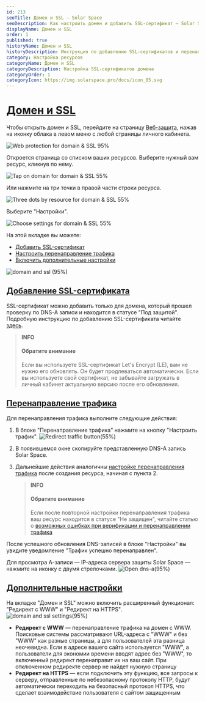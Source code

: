 ```yaml
---
id: 213
seoTitle: Домен и SSL — Solar Space
seoDescription: Как настроить домен и добавить SSL-сертификат — Solar Space. Управление доменами и их SSL-сертификатами, подключение дополнительного функционала для своего домена
displayName: Домен и SSL
order: 1
published: true
historyName: Домен и SSL
historyDescription: Инструкция по добавлению SSL-сертификатов и перенаправлению трафика
category: Настройка ресурсов
categoryName: Домен и SSL
categoryDescription: Настройка SSL-сертификатов домена
categoryOrder: 1
categoryIcon: https://img.solarspace.pro/docs/icon_05.svg
---
```


# [Домен и SSL](domain-&-ssl)

Чтобы открыть домен и SSL, перейдите на страницу [Веб-защита]([https://my.solarspace.pro/web-protection]), нажав на иконку облака в левом меню с любой страницы личного кабинета.

![Web protection for domain & SSL 95%](https://img.solarspace.pro/docs/web-protection-for-domain-&-ssl.jpg "Веб-защита для перехода в домен и SSL")

Откроется страница со списком ваших ресурсов. Выберите нужный вам ресурс, кликнув по нему.

![Tap on domain for domain & SSL 55%](https://img.solarspace.pro/docs/tap-on-domain-for-domain-&-ssl.jpg "Нажмите на строку ресурса")

Или нажмите на три точки в правой части строки ресурса.

![Three dots by resource for domain & SSL 55%](https://img.solarspace.pro/docs/three-dots-by-resource-for-domain-&-ssl.jpg "Три точки для перехода в настройки ресурса")

Выберите "Настройки".

![Choose settings for domain & SSL 55%](https://img.solarspace.pro/docs/choose-settings-for-domain-&-ssl.jpg "Настройки для перехода в домен и SSL")

На этой вкладке вы можете:
- [Добавить SSL-сертификат]([213#adding-ssl-certificate])
- [Настроить перенаправление трафика]([213#redirecting-traffic])
- [Включить дополнительные настройки]([213#additional-settings])

![domain and ssl (95%)](https://img.solarspace.pro/docs/domain-&-ssl.jpg "Вкладка Домен и SSL")

## [Добавление SSL-сертификата](adding-ssl-certificate)

SSL-сертификат можно добавить только для домена, который прошел проверку по DNS-A записи и находится в статусе "Под защитой". Подробную инструкцию по добавлению SSL-сертификата читайте [здесь]([271]).

> **INFO**
> #### Обратите внимание
> Если вы используете SSL-сертификат Let's Encrypt (LE), вам не нужно его обновлять. Он будет продлеваться автоматически. Если вы используете свой сертификат, не забывайте загружать в личный кабинет актуальную версию после его обновления.

## [Перенаправление трафика](redirecting-traffic)

Для перенаправления трафика выполните следующие действия:
1. В блоке "Перенаправление трафика" нажмите на кнопку "Настроить трафик".
![Redirect traffic button(55%)](https://img.solarspace.pro/docs/redirect-traffic-button.jpg "Кнопка перенаправления трафика")
2. В появившемся окне скопируйте представленную DNS-A запись Solar Space.
3. Дальнейшие действия аналогичны [настройке перенаправления трафика]([266#setting-after-resource-creation]) после создания ресурса, начиная с пункта 2.

    > **INFO**
    > #### Обратите внимание
    > Если после повторной настройки перенаправления трафика ваш ресурс находится в статусе "Не защищен", читайте статью о [возможных ошибках при верификации и перенаправлении трафика]([268])

После успешного обновления DNS-записей в блоке "Настройки" вы увидите уведомление "Трафик успешно перенаправлен".

Для просмотра A-записи — IP-адреса сервера защиты Solar Space — нажмите на иконку с двумя стрелочками. 
![Open dns-a(95%)](https://img.solarspace.pro/docs/open-dns-a.jpg "Открытие DNS-А записи")

## [Дополнительные настройки](additional-settings)
На вкладке "Домен и SSL" можно включить расширенный функционал: "Редирект с WWW" и "Редирект на HTTPS".
![domain and ssl settings(95%)](https://img.solarspace.pro/docs/settings-domain&ssl.jpg "Настройки домена и SSL")
- **Редирект с WWW** — перенаправление трафика на домен с WWW. Поисковые системы рассматривают URL-адреса с "WWW" и без "WWW" как разные страницы, а для пользователей эта разница неочевидна. Если в адресе вашего сайта используется "WWW", а пользователи для экономии времени вводят адрес без "WWW", то включенный редирект перенаправит их на ваш сайт. При отключенном редиректе сервер не найдет нужную страницу
- **Редирект на HTTPS** — если подключить эту функцию, все запросы к серверу, отправленные по небезопасному протоколу HTTP, будут автоматически переходить на безопасный протокол HTTPS, что сделает взаимодействие пользователя с сайтом защищенным